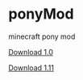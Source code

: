 # ponyMod
minecraft pony mod


[Download 1.0](ponyMod/StrutPonyMod2/build/libs/strutpony-1.0.jar)

[Download 1.11](ponyMod/StrutPonyMod2/strutpony-1.11.jar)
